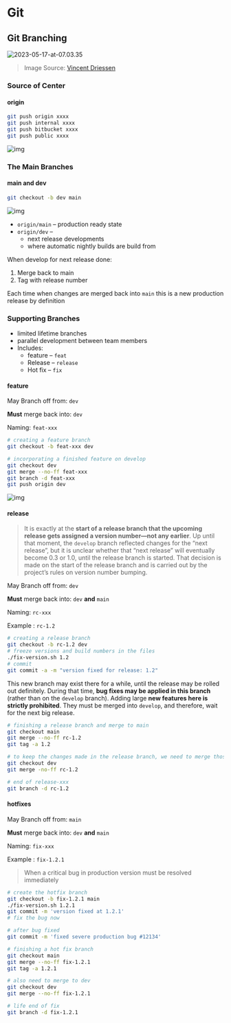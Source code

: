 # Git

## Git Branching

![2023-05-17-at-07.03.35](./README.assets/2023-05-17-at-07.03.35.png)

> Image Source: [Vincent Driessen](https://nvie.com/about/) 

### Source of Center

#### origin

```bash
git push origin xxxx
git push internal xxxx
git push bitbucket xxxx
git push public xxxx
```



![img](./README.assets/centr-decentr@2x.png)

### The Main Branches

#### main and dev

```bash
git checkout -b dev main
```



![img](./README.assets/main-branches@2x.png)

- `origin/main` – production ready state
- `origin/dev` – 
  - next release developments
  - where automatic nightly builds are build from



When develop for next release done:

1. Merge back to main 
2. Tag with release number

Each time when changes are merged back into `main` this is a new production release by definition

### Supporting Branches

- limited lifetime branches
- parallel development between team members
- Includes:
  - feature – `feat`
  - Release – `release`
  - Hot fix  – `fix`

#### feature

May Branch off from: `dev`

**Must** merge back into: `dev`

Naming: `feat-xxx`

```bash
# creating a feature branch
git checkout -b feat-xxx dev

# incorporating a finished feature on develop
git checkout dev 
git merge --no-ff feat-xxx
git branch -d feat-xxx
git push origin dev
```



![img](./README.assets/fb@2x.png)

#### release

> It is exactly at the **start of a release branch that the upcoming release gets assigned a version number—not any earlier**. Up until that moment, the `develop` branch reflected changes for the “next release”, but it is unclear whether that “next release” will eventually become 0.3 or 1.0, until the release branch is started. That decision is made on the start of the release branch and is carried out by the project’s rules on version number bumping.

May Branch off from: `dev`

**Must** merge back into: `dev` **and** `main`

Naming: `rc-xxx`

Example : `rc-1.2`

```bash
# creating a release branch
git checkout -b rc-1.2 dev
# freeze versions and build numbers in the files
./fix-version.sh 1.2
# commit
git commit -a -m "version fixed for release: 1.2"
```

This new branch may exist there for a while, until the release may be rolled out definitely. During that time, **bug fixes may be applied in this branch** (rather than on the `develop` branch). Adding large **new features here is strictly prohibited**. They must be merged into `develop`, and therefore, wait for the next big release.

```bash
# finishing a release branch and merge to main
git checkout main 
git merge --no-ff rc-1.2 
git tag -a 1.2
```

```bash
# to keep the changes made in the release branch, we need to merge those back into develop
git checkout dev
git merge -no-ff rc-1.2
```

```bash
# end of release-xxx
git branch -d rc-1.2
```

#### hotfixes

May Branch off from: `main`

**Must** merge back into: `dev` **and** `main`

Naming: `fix-xxx`

Example : `fix-1.2.1`

> When a critical bug in production version must be resolved immediately

```bash
# create the hotfix branch
git checkout -b fix-1.2.1 main
./fix-version.sh 1.2.1 
git commit -m 'version fixed at 1.2.1'
# fix the bug now

# after bug fixed
git commit -m 'fixed severe production bug #12134'

# finishing a hot fix branch
git checkout main
git merge --no-ff fix-1.2.1
git tag -a 1.2.1

# also need to merge to dev
git checkout dev
git merge --no-ff fix-1.2.1

# life end of fix
git branch -d fix-1.2.1
```

